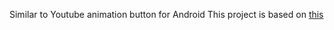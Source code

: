 Similar to Youtube animation button for Android
This project is based on [this](https://github.com/alexjlockwood/material-pause-play-animation)

